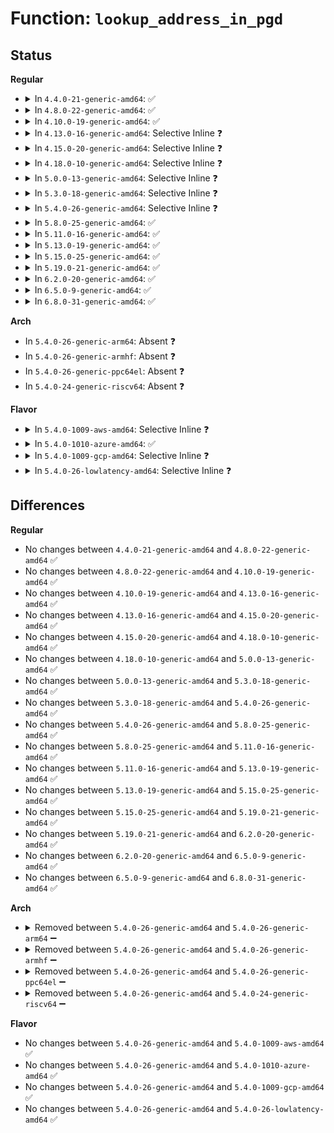 # Function: <code>lookup_address_in_pgd</code>

## Status
<b>Regular</b>
<ul>
<li>
<details>
<summary>In <code>4.4.0-21-generic-amd64</code>: ✅</summary>

```c
pte_t * lookup_address_in_pgd(pgd_t * pgd, long unsigned int address, unsigned int * level)
```

```json
{
  "name": "lookup_address_in_pgd",
  "collision_type": "Unique Global",
  "inline_type": "No",
  "funcs": [
    {
      "addr": 18446744071579292048,
      "name": "lookup_address_in_pgd",
      "external": true,
      "loc": "arch/x86/mm/pageattr.c:327",
      "file": "arch/x86/mm/pageattr.c",
      "inline": "seen, unknown",
      "caller_inline": [],
      "caller_func": [
        "arch/x86/mm/fault.c:no_context",
        "arch/x86/mm/pageattr.c:slow_virt_to_phys",
        "arch/x86/mm/pageattr.c:__change_page_attr",
        "arch/x86/mm/pageattr.c:__change_page_attr",
        "arch/x86/mm/pageattr.c:__change_page_attr",
        "arch/x86/mm/pageattr.c:change_page_attr_set_clr",
        "arch/x86/mm/pageattr.c:change_page_attr_set_clr"
      ]
    }
  ],
  "symbols": [
    {
      "addr": 18446744071579292048,
      "name": "lookup_address_in_pgd",
      "section": ".text",
      "bind": "STB_GLOBAL",
      "size": 373
    }
  ]
}
```
</details>
</li>
<li>
<details>
<summary>In <code>4.8.0-22-generic-amd64</code>: ✅</summary>

```c
pte_t * lookup_address_in_pgd(pgd_t * pgd, long unsigned int address, unsigned int * level)
```

```json
{
  "name": "lookup_address_in_pgd",
  "collision_type": "Unique Global",
  "inline_type": "No",
  "funcs": [
    {
      "addr": 18446744071579291584,
      "name": "lookup_address_in_pgd",
      "external": true,
      "loc": "arch/x86/mm/pageattr.c:333",
      "file": "arch/x86/mm/pageattr.c",
      "inline": "seen, unknown",
      "caller_inline": [],
      "caller_func": [
        "arch/x86/mm/fault.c:no_context",
        "arch/x86/mm/pageattr.c:change_page_attr_set_clr",
        "arch/x86/mm/pageattr.c:change_page_attr_set_clr",
        "arch/x86/mm/pageattr.c:__change_page_attr",
        "arch/x86/mm/pageattr.c:__change_page_attr",
        "arch/x86/mm/pageattr.c:__change_page_attr",
        "arch/x86/mm/pageattr.c:slow_virt_to_phys"
      ]
    }
  ],
  "symbols": [
    {
      "addr": 18446744071579291584,
      "name": "lookup_address_in_pgd",
      "section": ".text",
      "bind": "STB_GLOBAL",
      "size": 342
    }
  ]
}
```
</details>
</li>
<li>
<details>
<summary>In <code>4.10.0-19-generic-amd64</code>: ✅</summary>

```c
pte_t * lookup_address_in_pgd(pgd_t * pgd, long unsigned int address, unsigned int * level)
```

```json
{
  "name": "lookup_address_in_pgd",
  "collision_type": "Unique Global",
  "inline_type": "No",
  "funcs": [
    {
      "addr": 18446744071579307008,
      "name": "lookup_address_in_pgd",
      "external": true,
      "loc": "arch/x86/mm/pageattr.c:333",
      "file": "arch/x86/mm/pageattr.c",
      "inline": "seen, unknown",
      "caller_inline": [],
      "caller_func": [
        "arch/x86/mm/fault.c:no_context",
        "arch/x86/mm/pageattr.c:change_page_attr_set_clr",
        "arch/x86/mm/pageattr.c:change_page_attr_set_clr",
        "arch/x86/mm/pageattr.c:__change_page_attr",
        "arch/x86/mm/pageattr.c:__change_page_attr",
        "arch/x86/mm/pageattr.c:__change_page_attr",
        "arch/x86/mm/pageattr.c:slow_virt_to_phys"
      ]
    }
  ],
  "symbols": [
    {
      "addr": 18446744071579307008,
      "name": "lookup_address_in_pgd",
      "section": ".text",
      "bind": "STB_GLOBAL",
      "size": 342
    }
  ]
}
```
</details>
</li>
<li>
<details>
<summary>In <code>4.13.0-16-generic-amd64</code>: Selective Inline ❓</summary>

```c
pte_t * lookup_address_in_pgd(pgd_t * pgd, long unsigned int address, unsigned int * level)
```

```json
{
  "name": "lookup_address_in_pgd",
  "collision_type": "Unique Global",
  "inline_type": "Selective",
  "funcs": [
    {
      "addr": 18446744071579304768,
      "name": "lookup_address_in_pgd",
      "external": true,
      "loc": "arch/x86/mm/pageattr.c:353",
      "file": "arch/x86/mm/pageattr.c",
      "inline": "not declared, inlined",
      "caller_inline": [],
      "caller_func": [
        "arch/x86/mm/fault.c:no_context",
        "arch/x86/mm/pageattr.c:change_page_attr_set_clr",
        "arch/x86/mm/pageattr.c:change_page_attr_set_clr",
        "arch/x86/mm/pageattr.c:__change_page_attr",
        "arch/x86/mm/pageattr.c:__change_page_attr",
        "arch/x86/mm/pageattr.c:__change_page_attr",
        "arch/x86/mm/pageattr.c:slow_virt_to_phys"
      ]
    }
  ],
  "symbols": [
    {
      "addr": 18446744071579304768,
      "name": "lookup_address_in_pgd",
      "section": ".text",
      "bind": "STB_GLOBAL",
      "size": 366
    }
  ]
}
```
</details>
</li>
<li>
<details>
<summary>In <code>4.15.0-20-generic-amd64</code>: Selective Inline ❓</summary>

```c
pte_t * lookup_address_in_pgd(pgd_t * pgd, long unsigned int address, unsigned int * level)
```

```json
{
  "name": "lookup_address_in_pgd",
  "collision_type": "Unique Global",
  "inline_type": "Selective",
  "funcs": [
    {
      "addr": 18446744071579326512,
      "name": "lookup_address_in_pgd",
      "external": true,
      "loc": "arch/x86/mm/pageattr.c:353",
      "file": "arch/x86/mm/pageattr.c",
      "inline": "not declared, inlined",
      "caller_inline": [],
      "caller_func": [
        "arch/x86/mm/fault.c:no_context",
        "arch/x86/mm/pageattr.c:change_page_attr_set_clr",
        "arch/x86/mm/pageattr.c:__change_page_attr",
        "arch/x86/mm/pageattr.c:__change_page_attr",
        "arch/x86/mm/pageattr.c:__change_page_attr",
        "arch/x86/mm/pageattr.c:cpa_flush_range"
      ]
    }
  ],
  "symbols": [
    {
      "addr": 18446744071579326512,
      "name": "lookup_address_in_pgd",
      "section": ".text",
      "bind": "STB_GLOBAL",
      "size": 487
    }
  ]
}
```
</details>
</li>
<li>
<details>
<summary>In <code>4.18.0-10-generic-amd64</code>: Selective Inline ❓</summary>

```c
pte_t * lookup_address_in_pgd(pgd_t * pgd, long unsigned int address, unsigned int * level)
```

```json
{
  "name": "lookup_address_in_pgd",
  "collision_type": "Unique Global",
  "inline_type": "Selective",
  "funcs": [
    {
      "addr": 18446744071579337488,
      "name": "lookup_address_in_pgd",
      "external": true,
      "loc": "arch/x86/mm/pageattr.c:373",
      "file": "arch/x86/mm/pageattr.c",
      "inline": "not declared, inlined",
      "caller_inline": [],
      "caller_func": [
        "arch/x86/mm/fault.c:no_context",
        "arch/x86/mm/pageattr.c:change_page_attr_set_clr",
        "arch/x86/mm/pageattr.c:__change_page_attr",
        "arch/x86/mm/pageattr.c:__change_page_attr",
        "arch/x86/mm/pageattr.c:__change_page_attr",
        "arch/x86/mm/pageattr.c:cpa_flush_range"
      ]
    }
  ],
  "symbols": [
    {
      "addr": 18446744071579337488,
      "name": "lookup_address_in_pgd",
      "section": ".text",
      "bind": "STB_GLOBAL",
      "size": 417
    }
  ]
}
```
</details>
</li>
<li>
<details>
<summary>In <code>5.0.0-13-generic-amd64</code>: Selective Inline ❓</summary>

```c
pte_t * lookup_address_in_pgd(pgd_t * pgd, long unsigned int address, unsigned int * level)
```

```json
{
  "name": "lookup_address_in_pgd",
  "collision_type": "Unique Global",
  "inline_type": "Selective",
  "funcs": [
    {
      "addr": 18446744071579364032,
      "name": "lookup_address_in_pgd",
      "external": true,
      "loc": "arch/x86/mm/pageattr.c:557",
      "file": "arch/x86/mm/pageattr.c",
      "inline": "not declared, inlined",
      "caller_inline": [],
      "caller_func": [
        "arch/x86/mm/fault.c:no_context",
        "arch/x86/mm/pageattr.c:protect_kernel_text_ro",
        "arch/x86/mm/pageattr.c:cpa_flush"
      ]
    }
  ],
  "symbols": [
    {
      "addr": 18446744071579364032,
      "name": "lookup_address_in_pgd",
      "section": ".text",
      "bind": "STB_GLOBAL",
      "size": 417
    }
  ]
}
```
</details>
</li>
<li>
<details>
<summary>In <code>5.3.0-18-generic-amd64</code>: Selective Inline ❓</summary>

```c
pte_t * lookup_address_in_pgd(pgd_t * pgd, long unsigned int address, unsigned int * level)
```

```json
{
  "name": "lookup_address_in_pgd",
  "collision_type": "Unique Global",
  "inline_type": "Selective",
  "funcs": [
    {
      "addr": 18446744071579378592,
      "name": "lookup_address_in_pgd",
      "external": true,
      "loc": "arch/x86/mm/pageattr.c:566",
      "file": "arch/x86/mm/pageattr.c",
      "inline": "not declared, inlined",
      "caller_inline": [],
      "caller_func": [
        "arch/x86/mm/fault.c:no_context",
        "arch/x86/mm/pageattr.c:kernel_page_present",
        "arch/x86/mm/pageattr.c:protect_kernel_text_ro",
        "arch/x86/mm/pageattr.c:cpa_flush"
      ]
    }
  ],
  "symbols": [
    {
      "addr": 18446744071579378592,
      "name": "lookup_address_in_pgd",
      "section": ".text",
      "bind": "STB_GLOBAL",
      "size": 416
    }
  ]
}
```
</details>
</li>
<li>
<details>
<summary>In <code>5.4.0-26-generic-amd64</code>: Selective Inline ❓</summary>

```c
pte_t * lookup_address_in_pgd(pgd_t * pgd, long unsigned int address, unsigned int * level)
```

```json
{
  "name": "lookup_address_in_pgd",
  "collision_type": "Unique Global",
  "inline_type": "Selective",
  "funcs": [
    {
      "addr": 18446744071579382880,
      "name": "lookup_address_in_pgd",
      "external": true,
      "loc": "arch/x86/mm/pageattr.c:566",
      "file": "arch/x86/mm/pageattr.c",
      "inline": "not declared, inlined",
      "caller_inline": [],
      "caller_func": [
        "arch/x86/mm/fault.c:no_context",
        "arch/x86/mm/pageattr.c:kernel_page_present",
        "arch/x86/mm/pageattr.c:protect_kernel_text_ro",
        "arch/x86/mm/pageattr.c:cpa_flush"
      ]
    }
  ],
  "symbols": [
    {
      "addr": 18446744071579382880,
      "name": "lookup_address_in_pgd",
      "section": ".text",
      "bind": "STB_GLOBAL",
      "size": 416
    }
  ]
}
```
</details>
</li>
<li>
<details>
<summary>In <code>5.8.0-25-generic-amd64</code>: ✅</summary>

```c
pte_t * lookup_address_in_pgd(pgd_t * pgd, long unsigned int address, unsigned int * level)
```

```json
{
  "name": "lookup_address_in_pgd",
  "collision_type": "Unique Global",
  "inline_type": "No",
  "funcs": [
    {
      "addr": 18446744071579422832,
      "name": "lookup_address_in_pgd",
      "external": true,
      "loc": "arch/x86/mm/pat/set_memory.c:575",
      "file": "arch/x86/mm/pat/set_memory.c",
      "inline": "seen, unknown",
      "caller_inline": [],
      "caller_func": [
        "arch/x86/mm/fault.c:show_fault_oops",
        "arch/x86/mm/pat/set_memory.c:kernel_page_present",
        "arch/x86/mm/pat/set_memory.c:__change_page_attr",
        "arch/x86/mm/pat/set_memory.c:__change_page_attr",
        "arch/x86/mm/pat/set_memory.c:__split_large_page",
        "arch/x86/mm/pat/set_memory.c:__split_large_page",
        "arch/x86/mm/pat/set_memory.c:__should_split_large_page",
        "arch/x86/mm/pat/set_memory.c:__should_split_large_page",
        "arch/x86/mm/pat/set_memory.c:__should_split_large_page",
        "arch/x86/mm/pat/set_memory.c:slow_virt_to_phys",
        "arch/x86/mm/pat/set_memory.c:lookup_address_in_mm",
        "arch/x86/mm/pat/set_memory.c:cpa_flush"
      ]
    }
  ],
  "symbols": [
    {
      "addr": 18446744071579422832,
      "name": "lookup_address_in_pgd",
      "section": ".text",
      "bind": "STB_GLOBAL",
      "size": 503
    }
  ]
}
```
</details>
</li>
<li>
<details>
<summary>In <code>5.11.0-16-generic-amd64</code>: ✅</summary>

```c
pte_t * lookup_address_in_pgd(pgd_t * pgd, long unsigned int address, unsigned int * level)
```

```json
{
  "name": "lookup_address_in_pgd",
  "collision_type": "Unique Global",
  "inline_type": "No",
  "funcs": [
    {
      "addr": 18446744071579422528,
      "name": "lookup_address_in_pgd",
      "external": true,
      "loc": "arch/x86/mm/pat/set_memory.c:575",
      "file": "arch/x86/mm/pat/set_memory.c",
      "inline": "seen, unknown",
      "caller_inline": [],
      "caller_func": [
        "arch/x86/mm/fault.c:show_fault_oops",
        "arch/x86/mm/pat/set_memory.c:kernel_page_present",
        "arch/x86/mm/pat/set_memory.c:__change_page_attr",
        "arch/x86/mm/pat/set_memory.c:__change_page_attr",
        "arch/x86/mm/pat/set_memory.c:__split_large_page",
        "arch/x86/mm/pat/set_memory.c:__split_large_page",
        "arch/x86/mm/pat/set_memory.c:__should_split_large_page",
        "arch/x86/mm/pat/set_memory.c:__should_split_large_page",
        "arch/x86/mm/pat/set_memory.c:__should_split_large_page",
        "arch/x86/mm/pat/set_memory.c:slow_virt_to_phys",
        "arch/x86/mm/pat/set_memory.c:lookup_address_in_mm",
        "arch/x86/mm/pat/set_memory.c:cpa_flush"
      ]
    }
  ],
  "symbols": [
    {
      "addr": 18446744071579422528,
      "name": "lookup_address_in_pgd",
      "section": ".text",
      "bind": "STB_GLOBAL",
      "size": 503
    }
  ]
}
```
</details>
</li>
<li>
<details>
<summary>In <code>5.13.0-19-generic-amd64</code>: ✅</summary>

```c
pte_t * lookup_address_in_pgd(pgd_t * pgd, long unsigned int address, unsigned int * level)
```

```json
{
  "name": "lookup_address_in_pgd",
  "collision_type": "Unique Global",
  "inline_type": "No",
  "funcs": [
    {
      "addr": 18446744071579425584,
      "name": "lookup_address_in_pgd",
      "external": true,
      "loc": "arch/x86/mm/pat/set_memory.c:583",
      "file": "arch/x86/mm/pat/set_memory.c",
      "inline": "seen, unknown",
      "caller_inline": [],
      "caller_func": [
        "arch/x86/mm/fault.c:show_fault_oops",
        "arch/x86/mm/pat/set_memory.c:kernel_page_present",
        "arch/x86/mm/pat/set_memory.c:__change_page_attr",
        "arch/x86/mm/pat/set_memory.c:__change_page_attr",
        "arch/x86/mm/pat/set_memory.c:__split_large_page",
        "arch/x86/mm/pat/set_memory.c:__split_large_page",
        "arch/x86/mm/pat/set_memory.c:__should_split_large_page",
        "arch/x86/mm/pat/set_memory.c:__should_split_large_page",
        "arch/x86/mm/pat/set_memory.c:__should_split_large_page",
        "arch/x86/mm/pat/set_memory.c:slow_virt_to_phys",
        "arch/x86/mm/pat/set_memory.c:lookup_address_in_mm",
        "arch/x86/mm/pat/set_memory.c:cpa_flush"
      ]
    }
  ],
  "symbols": [
    {
      "addr": 18446744071579425584,
      "name": "lookup_address_in_pgd",
      "section": ".text",
      "bind": "STB_GLOBAL",
      "size": 441
    }
  ]
}
```
</details>
</li>
<li>
<details>
<summary>In <code>5.15.0-25-generic-amd64</code>: ✅</summary>

```c
pte_t * lookup_address_in_pgd(pgd_t * pgd, long unsigned int address, unsigned int * level)
```

```json
{
  "name": "lookup_address_in_pgd",
  "collision_type": "Unique Global",
  "inline_type": "No",
  "funcs": [
    {
      "addr": 18446744071579489248,
      "name": "lookup_address_in_pgd",
      "external": true,
      "loc": "arch/x86/mm/pat/set_memory.c:583",
      "file": "arch/x86/mm/pat/set_memory.c",
      "inline": "seen, unknown",
      "caller_inline": [],
      "caller_func": [
        "arch/x86/mm/fault.c:show_fault_oops",
        "arch/x86/mm/pat/set_memory.c:kernel_page_present",
        "arch/x86/mm/pat/set_memory.c:__should_split_large_page",
        "arch/x86/mm/pat/set_memory.c:slow_virt_to_phys",
        "arch/x86/mm/pat/set_memory.c:_lookup_address_cpa",
        "arch/x86/mm/pat/set_memory.c:_lookup_address_cpa",
        "arch/x86/mm/pat/set_memory.c:lookup_address_in_mm",
        "arch/x86/mm/pat/set_memory.c:cpa_flush"
      ]
    }
  ],
  "symbols": [
    {
      "addr": 18446744071579489248,
      "name": "lookup_address_in_pgd",
      "section": ".text",
      "bind": "STB_GLOBAL",
      "size": 441
    }
  ]
}
```
</details>
</li>
<li>
<details>
<summary>In <code>5.19.0-21-generic-amd64</code>: ✅</summary>

```c
pte_t * lookup_address_in_pgd(pgd_t * pgd, long unsigned int address, unsigned int * level)
```

```json
{
  "name": "lookup_address_in_pgd",
  "collision_type": "Unique Global",
  "inline_type": "No",
  "funcs": [
    {
      "addr": 18446744071579569328,
      "name": "lookup_address_in_pgd",
      "external": true,
      "loc": "arch/x86/mm/pat/set_memory.c:586",
      "file": "arch/x86/mm/pat/set_memory.c",
      "inline": "seen, unknown",
      "caller_inline": [],
      "caller_func": [
        "arch/x86/mm/fault.c:show_fault_oops",
        "arch/x86/mm/pat/set_memory.c:kernel_page_present",
        "arch/x86/mm/pat/set_memory.c:__should_split_large_page",
        "arch/x86/mm/pat/set_memory.c:slow_virt_to_phys",
        "arch/x86/mm/pat/set_memory.c:_lookup_address_cpa",
        "arch/x86/mm/pat/set_memory.c:_lookup_address_cpa",
        "arch/x86/mm/pat/set_memory.c:cpa_flush"
      ]
    }
  ],
  "symbols": [
    {
      "addr": 18446744071579569328,
      "name": "lookup_address_in_pgd",
      "section": ".text",
      "bind": "STB_GLOBAL",
      "size": 452
    }
  ]
}
```
</details>
</li>
<li>
<details>
<summary>In <code>6.2.0-20-generic-amd64</code>: ✅</summary>

```c
pte_t * lookup_address_in_pgd(pgd_t * pgd, long unsigned int address, unsigned int * level)
```

```json
{
  "name": "lookup_address_in_pgd",
  "collision_type": "Unique Global",
  "inline_type": "No",
  "funcs": [
    {
      "addr": 18446744071579677632,
      "name": "lookup_address_in_pgd",
      "external": true,
      "loc": "arch/x86/mm/pat/set_memory.c:661",
      "file": "arch/x86/mm/pat/set_memory.c",
      "inline": "seen, unknown",
      "caller_inline": [],
      "caller_func": [
        "arch/x86/mm/fault.c:show_fault_oops",
        "arch/x86/mm/pat/set_memory.c:kernel_page_present",
        "arch/x86/mm/pat/set_memory.c:__should_split_large_page",
        "arch/x86/mm/pat/set_memory.c:slow_virt_to_phys",
        "arch/x86/mm/pat/set_memory.c:_lookup_address_cpa",
        "arch/x86/mm/pat/set_memory.c:_lookup_address_cpa",
        "arch/x86/mm/pat/set_memory.c:cpa_flush"
      ]
    }
  ],
  "symbols": [
    {
      "addr": 18446744071579677632,
      "name": "lookup_address_in_pgd",
      "section": ".text",
      "bind": "STB_GLOBAL",
      "size": 462
    }
  ]
}
```
</details>
</li>
<li>
<details>
<summary>In <code>6.5.0-9-generic-amd64</code>: ✅</summary>

```c
pte_t * lookup_address_in_pgd(pgd_t * pgd, long unsigned int address, unsigned int * level)
```

```json
{
  "name": "lookup_address_in_pgd",
  "collision_type": "Unique Global",
  "inline_type": "No",
  "funcs": [
    {
      "addr": 18446744071579691472,
      "name": "lookup_address_in_pgd",
      "external": true,
      "loc": "arch/x86/mm/pat/set_memory.c:662",
      "file": "arch/x86/mm/pat/set_memory.c",
      "inline": "seen, unknown",
      "caller_inline": [],
      "caller_func": [
        "arch/x86/mm/fault.c:show_fault_oops",
        "arch/x86/mm/pat/set_memory.c:kernel_page_present",
        "arch/x86/mm/pat/set_memory.c:__should_split_large_page",
        "arch/x86/mm/pat/set_memory.c:slow_virt_to_phys",
        "arch/x86/mm/pat/set_memory.c:_lookup_address_cpa",
        "arch/x86/mm/pat/set_memory.c:_lookup_address_cpa",
        "arch/x86/mm/pat/set_memory.c:cpa_flush"
      ]
    }
  ],
  "symbols": [
    {
      "addr": 18446744071579691472,
      "name": "lookup_address_in_pgd",
      "section": ".text",
      "bind": "STB_GLOBAL",
      "size": 472
    }
  ]
}
```
</details>
</li>
<li>
<details>
<summary>In <code>6.8.0-31-generic-amd64</code>: ✅</summary>

```c
pte_t * lookup_address_in_pgd(pgd_t * pgd, long unsigned int address, unsigned int * level)
```

```json
{
  "name": "lookup_address_in_pgd",
  "collision_type": "Unique Global",
  "inline_type": "No",
  "funcs": [
    {
      "addr": 18446744071579726000,
      "name": "lookup_address_in_pgd",
      "external": true,
      "loc": "arch/x86/mm/pat/set_memory.c:662",
      "file": "arch/x86/mm/pat/set_memory.c",
      "inline": "seen, unknown",
      "caller_inline": [],
      "caller_func": [
        "arch/x86/mm/fault.c:show_fault_oops",
        "arch/x86/mm/pat/set_memory.c:kernel_page_present",
        "arch/x86/mm/pat/set_memory.c:__should_split_large_page",
        "arch/x86/mm/pat/set_memory.c:slow_virt_to_phys",
        "arch/x86/mm/pat/set_memory.c:_lookup_address_cpa",
        "arch/x86/mm/pat/set_memory.c:_lookup_address_cpa",
        "arch/x86/mm/pat/set_memory.c:cpa_flush"
      ]
    }
  ],
  "symbols": [
    {
      "addr": 18446744071579726000,
      "name": "lookup_address_in_pgd",
      "section": ".text",
      "bind": "STB_GLOBAL",
      "size": 472
    }
  ]
}
```
</details>
</li>
</ul>
<b>Arch</b>
<ul>
<li>
In <code>5.4.0-26-generic-arm64</code>: Absent ❓
</li>
<li>
In <code>5.4.0-26-generic-armhf</code>: Absent ❓
</li>
<li>
In <code>5.4.0-26-generic-ppc64el</code>: Absent ❓
</li>
<li>
In <code>5.4.0-24-generic-riscv64</code>: Absent ❓
</li>
</ul>
<b>Flavor</b>
<ul>
<li>
<details>
<summary>In <code>5.4.0-1009-aws-amd64</code>: Selective Inline ❓</summary>

```c
pte_t * lookup_address_in_pgd(pgd_t * pgd, long unsigned int address, unsigned int * level)
```

```json
{
  "name": "lookup_address_in_pgd",
  "collision_type": "Unique Global",
  "inline_type": "Selective",
  "funcs": [
    {
      "addr": 18446744071579378784,
      "name": "lookup_address_in_pgd",
      "external": true,
      "loc": "arch/x86/mm/pageattr.c:566",
      "file": "arch/x86/mm/pageattr.c",
      "inline": "not declared, inlined",
      "caller_inline": [],
      "caller_func": [
        "arch/x86/mm/fault.c:no_context",
        "arch/x86/mm/pageattr.c:kernel_page_present",
        "arch/x86/mm/pageattr.c:protect_kernel_text_ro",
        "arch/x86/mm/pageattr.c:cpa_flush"
      ]
    }
  ],
  "symbols": [
    {
      "addr": 18446744071579378784,
      "name": "lookup_address_in_pgd",
      "section": ".text",
      "bind": "STB_GLOBAL",
      "size": 416
    }
  ]
}
```
</details>
</li>
<li>
<details>
<summary>In <code>5.4.0-1010-azure-amd64</code>: ✅</summary>

```c
pte_t * lookup_address_in_pgd(pgd_t * pgd, long unsigned int address, unsigned int * level)
```

```json
{
  "name": "lookup_address_in_pgd",
  "collision_type": "Unique Global",
  "inline_type": "No",
  "funcs": [
    {
      "addr": 18446744071579308624,
      "name": "lookup_address_in_pgd",
      "external": true,
      "loc": "arch/x86/mm/pageattr.c:566",
      "file": "arch/x86/mm/pageattr.c",
      "inline": "seen, unknown",
      "caller_inline": [],
      "caller_func": [
        "arch/x86/mm/fault.c:no_context",
        "arch/x86/mm/pageattr.c:kernel_page_present",
        "arch/x86/mm/pageattr.c:slow_virt_to_phys",
        "arch/x86/mm/pageattr.c:protect_kernel_text_ro",
        "arch/x86/mm/pageattr.c:cpa_flush"
      ]
    }
  ],
  "symbols": [
    {
      "addr": 18446744071579308624,
      "name": "lookup_address_in_pgd",
      "section": ".text",
      "bind": "STB_GLOBAL",
      "size": 342
    }
  ]
}
```
</details>
</li>
<li>
<details>
<summary>In <code>5.4.0-1009-gcp-amd64</code>: Selective Inline ❓</summary>

```c
pte_t * lookup_address_in_pgd(pgd_t * pgd, long unsigned int address, unsigned int * level)
```

```json
{
  "name": "lookup_address_in_pgd",
  "collision_type": "Unique Global",
  "inline_type": "Selective",
  "funcs": [
    {
      "addr": 18446744071579378704,
      "name": "lookup_address_in_pgd",
      "external": true,
      "loc": "arch/x86/mm/pageattr.c:566",
      "file": "arch/x86/mm/pageattr.c",
      "inline": "not declared, inlined",
      "caller_inline": [],
      "caller_func": [
        "arch/x86/mm/fault.c:no_context",
        "arch/x86/mm/pageattr.c:kernel_page_present",
        "arch/x86/mm/pageattr.c:protect_kernel_text_ro",
        "arch/x86/mm/pageattr.c:cpa_flush"
      ]
    }
  ],
  "symbols": [
    {
      "addr": 18446744071579378704,
      "name": "lookup_address_in_pgd",
      "section": ".text",
      "bind": "STB_GLOBAL",
      "size": 416
    }
  ]
}
```
</details>
</li>
<li>
<details>
<summary>In <code>5.4.0-26-lowlatency-amd64</code>: Selective Inline ❓</summary>

```c
pte_t * lookup_address_in_pgd(pgd_t * pgd, long unsigned int address, unsigned int * level)
```

```json
{
  "name": "lookup_address_in_pgd",
  "collision_type": "Unique Global",
  "inline_type": "Selective",
  "funcs": [
    {
      "addr": 18446744071579387184,
      "name": "lookup_address_in_pgd",
      "external": true,
      "loc": "arch/x86/mm/pageattr.c:566",
      "file": "arch/x86/mm/pageattr.c",
      "inline": "not declared, inlined",
      "caller_inline": [],
      "caller_func": [
        "arch/x86/mm/fault.c:no_context",
        "arch/x86/mm/pageattr.c:kernel_page_present",
        "arch/x86/mm/pageattr.c:protect_kernel_text_ro",
        "arch/x86/mm/pageattr.c:cpa_flush"
      ]
    }
  ],
  "symbols": [
    {
      "addr": 18446744071579387184,
      "name": "lookup_address_in_pgd",
      "section": ".text",
      "bind": "STB_GLOBAL",
      "size": 416
    }
  ]
}
```
</details>
</li>
</ul>

## Differences
<b>Regular</b>
<ul>
<li>
No changes between <code>4.4.0-21-generic-amd64</code> and <code>4.8.0-22-generic-amd64</code> ✅
</li>
<li>
No changes between <code>4.8.0-22-generic-amd64</code> and <code>4.10.0-19-generic-amd64</code> ✅
</li>
<li>
No changes between <code>4.10.0-19-generic-amd64</code> and <code>4.13.0-16-generic-amd64</code> ✅
</li>
<li>
No changes between <code>4.13.0-16-generic-amd64</code> and <code>4.15.0-20-generic-amd64</code> ✅
</li>
<li>
No changes between <code>4.15.0-20-generic-amd64</code> and <code>4.18.0-10-generic-amd64</code> ✅
</li>
<li>
No changes between <code>4.18.0-10-generic-amd64</code> and <code>5.0.0-13-generic-amd64</code> ✅
</li>
<li>
No changes between <code>5.0.0-13-generic-amd64</code> and <code>5.3.0-18-generic-amd64</code> ✅
</li>
<li>
No changes between <code>5.3.0-18-generic-amd64</code> and <code>5.4.0-26-generic-amd64</code> ✅
</li>
<li>
No changes between <code>5.4.0-26-generic-amd64</code> and <code>5.8.0-25-generic-amd64</code> ✅
</li>
<li>
No changes between <code>5.8.0-25-generic-amd64</code> and <code>5.11.0-16-generic-amd64</code> ✅
</li>
<li>
No changes between <code>5.11.0-16-generic-amd64</code> and <code>5.13.0-19-generic-amd64</code> ✅
</li>
<li>
No changes between <code>5.13.0-19-generic-amd64</code> and <code>5.15.0-25-generic-amd64</code> ✅
</li>
<li>
No changes between <code>5.15.0-25-generic-amd64</code> and <code>5.19.0-21-generic-amd64</code> ✅
</li>
<li>
No changes between <code>5.19.0-21-generic-amd64</code> and <code>6.2.0-20-generic-amd64</code> ✅
</li>
<li>
No changes between <code>6.2.0-20-generic-amd64</code> and <code>6.5.0-9-generic-amd64</code> ✅
</li>
<li>
No changes between <code>6.5.0-9-generic-amd64</code> and <code>6.8.0-31-generic-amd64</code> ✅
</li>
</ul>
<b>Arch</b>
<ul>
<li>
<details>
<summary>Removed between <code>5.4.0-26-generic-amd64</code> and <code>5.4.0-26-generic-arm64</code> ➖</summary>

```c
pte_t * lookup_address_in_pgd(pgd_t * pgd, long unsigned int address, unsigned int * level)
```
</details>
</li>
<li>
<details>
<summary>Removed between <code>5.4.0-26-generic-amd64</code> and <code>5.4.0-26-generic-armhf</code> ➖</summary>

```c
pte_t * lookup_address_in_pgd(pgd_t * pgd, long unsigned int address, unsigned int * level)
```
</details>
</li>
<li>
<details>
<summary>Removed between <code>5.4.0-26-generic-amd64</code> and <code>5.4.0-26-generic-ppc64el</code> ➖</summary>

```c
pte_t * lookup_address_in_pgd(pgd_t * pgd, long unsigned int address, unsigned int * level)
```
</details>
</li>
<li>
<details>
<summary>Removed between <code>5.4.0-26-generic-amd64</code> and <code>5.4.0-24-generic-riscv64</code> ➖</summary>

```c
pte_t * lookup_address_in_pgd(pgd_t * pgd, long unsigned int address, unsigned int * level)
```
</details>
</li>
</ul>
<b>Flavor</b>
<ul>
<li>
No changes between <code>5.4.0-26-generic-amd64</code> and <code>5.4.0-1009-aws-amd64</code> ✅
</li>
<li>
No changes between <code>5.4.0-26-generic-amd64</code> and <code>5.4.0-1010-azure-amd64</code> ✅
</li>
<li>
No changes between <code>5.4.0-26-generic-amd64</code> and <code>5.4.0-1009-gcp-amd64</code> ✅
</li>
<li>
No changes between <code>5.4.0-26-generic-amd64</code> and <code>5.4.0-26-lowlatency-amd64</code> ✅
</li>
</ul>
